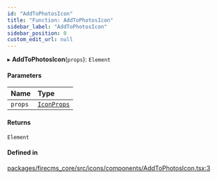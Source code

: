 ```yaml
---
id: "AddToPhotosIcon"
title: "Function: AddToPhotosIcon"
sidebar_label: "AddToPhotosIcon"
sidebar_position: 0
custom_edit_url: null
---
```


▸ **AddToPhotosIcon**(`props`): `Element`

#### Parameters

| Name | Type |
| :------ | :------ |
| `props` | [`IconProps`](../types/IconProps.md) |

#### Returns

`Element`

#### Defined in

[packages/firecms_core/src/icons/components/AddToPhotosIcon.tsx:3](https://github.com/FireCMSco/firecms/blob/d45f3739/packages/firecms_core/src/icons/components/AddToPhotosIcon.tsx#L3)
